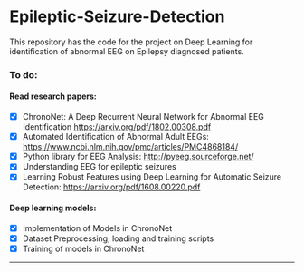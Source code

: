# Epileptic-Seizure-Detection

This repository has the code for the project on Deep Learning for identification of abnormal EEG on Epilepsy diagnosed patients.

### To do:

#### Read research papers:
- [x] ChronoNet: A Deep Recurrent Neural Network for Abnormal EEG Identification https://arxiv.org/pdf/1802.00308.pdf
- [x] Automated Identification of Abnormal Adult EEGs: https://www.ncbi.nlm.nih.gov/pmc/articles/PMC4868184/
- [x] Python library for EEG Analysis: http://pyeeg.sourceforge.net/
- [x] Understanding EEG for epileptic seizures
- [x] Learning Robust Features using Deep Learning for Automatic Seizure Detection: https://arxiv.org/pdf/1608.00220.pdf

#### Deep learning models:
- [x] Implementation of Models in ChronoNet
- [x] Dataset Preprocessing, loading and training scripts
- [x] Training of models in ChronoNet

_______________________________________________
